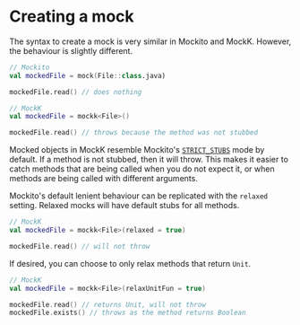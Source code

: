 # Creating a mock

The syntax to create a mock is very similar in Mockito and MockK. However, the behaviour is slightly different.

```kotlin
// Mockito
val mockedFile = mock(File::class.java)

mockedFile.read() // does nothing
```

```kotlin
// MockK
val mockedFile = mockk<File>()

mockedFile.read() // throws because the method was not stubbed
```

Mocked objects in MockK resemble Mockito's [`STRICT_STUBS`](https://javadoc.io/static/org.mockito/mockito-core/3.3.3/org/mockito/quality/Strictness.html#STRICT_STUBS) mode by default. If a method is not stubbed, then it will throw. This makes it easier to catch methods that are being called when you do not expect it, or when methods are being called with different arguments.

Mockito's default lenient behaviour can be replicated with the `relaxed` setting. Relaxed mocks will have default stubs for all methods.

```kotlin
// MockK
val mockedFile = mockk<File>(relaxed = true)

mockedFile.read() // will not throw
```

If desired, you can choose to only relax methods that return `Unit`.

```kotlin
// MockK
val mockedFile = mockk<File>(relaxUnitFun = true)

mockedFile.read() // returns Unit, will not throw
mockedFile.exists() // throws as the method returns Boolean
```
